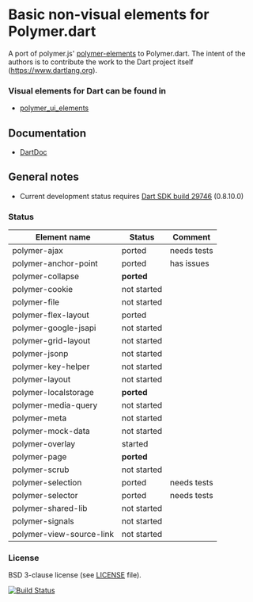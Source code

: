 # Basic non-visual elements for Polymer.dart

A port of polymer.js' [polymer-elements](https://github.com/Polymer/polymer-elements) to Polymer.dart. 
The intent of the authors is to contribute the work to the Dart project itself (https://www.dartlang.org).

### Visual elements for Dart can be found in
* [polymer_ui_elements](https://github.com/ErikGrimes/polymer_ui_elements)

## Documentation
* [DartDoc](http://erikgrimes.github.io/polymer_elements/docs/index.html)

## General notes

* Current development status requires [Dart SDK build 29746](http://gsdview.appspot.com/dart-editor-archive-continuous/29746/) (0.8.10.0)

### Status

Element name                    |   Status    | Comment
------------------------------- | ----------- | --------
polymer-ajax                    | ported      | needs tests
polymer-anchor-point            | ported      | has issues
polymer-collapse                | **ported**  |
polymer-cookie                  | not started |
polymer-file                    | not started |
polymer-flex-layout             | ported      |
polymer-google-jsapi            | not started |
polymer-grid-layout             | not started |
polymer-jsonp                   | not started |
polymer-key-helper              | not started |
polymer-layout                  | not started |
polymer-localstorage            | **ported**  |
polymer-media-query             | not started |
polymer-meta                    | not started |
polymer-mock-data               | not started |
polymer-overlay                 | started     |
polymer-page                    | **ported**  |
polymer-scrub                   | not started |
polymer-selection               | ported      | needs tests
polymer-selector                | ported      | needs tests
polymer-shared-lib              | not started |
polymer-signals                 | not started |
polymer-view-source-link        | not started |


### License
BSD 3-clause license (see [LICENSE](https://github.com/ErikGrimes/polymer_elements/blob/master/LICENSE) file).

[![Build Status](https://drone.io/github.com/ErikGrimes/polymer_elements/status.png)](https://drone.io/github.com/ErikGrimes/polymer-elements/latest)


